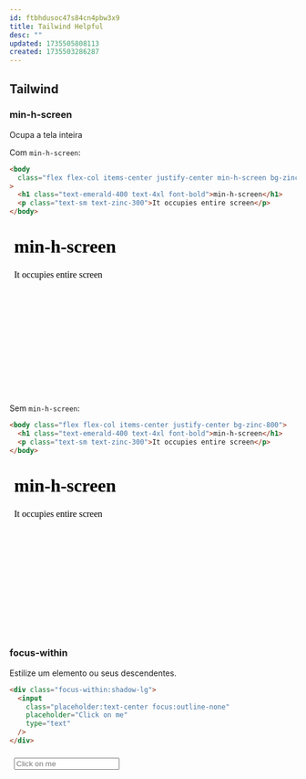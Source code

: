 ```yaml
---
id: ftbhdusoc47s84cn4pbw3x9
title: Tailwind Helpful
desc: ""
updated: 1735505808113
created: 1735503286287
---
```


## Tailwind

### min-h-screen

Ocupa a tela inteira

Com `min-h-screen`:

```html
<body
  class="flex flex-col items-center justify-center min-h-screen bg-zinc-800"
>
  <h1 class="text-emerald-400 text-4xl font-bold">min-h-screen</h1>
  <p class="text-sm text-zinc-300">It occupies entire screen</p>
</body>
```

<iframe
  width='100%'
  height='300'
  srcdoc='
  <!DOCTYPE html>
  <html lang="en">
    <head>
      <meta charset="UTF-8">
      <meta name="viewport" content="width=device-width, initial-scale=1.0">
      <script src="https://cdn.tailwindcss.com"></script>
    </head>
    <body class="flex flex-col items-center justify-center min-h-screen bg-zinc-800">
      <h1 class="text-emerald-400 text-4xl font-bold">min-h-screen</h1>
      <p class="text-sm text-zinc-300">It occupies entire screen</p>
    </body>
  </html>'
  allowfullscreen='allowfullscreen'
  frameborder='0'>
</iframe>

Sem `min-h-screen`:

```html
<body class="flex flex-col items-center justify-center bg-zinc-800">
  <h1 class="text-emerald-400 text-4xl font-bold">min-h-screen</h1>
  <p class="text-sm text-zinc-300">It occupies entire screen</p>
</body>
```

<iframe
  width='100%'
  height='300'
  srcdoc='
  <!DOCTYPE html>
  <html lang="en">
    <head>
      <meta charset="UTF-8">
      <meta name="viewport" content="width=device-width, initial-scale=1.0">
      <script src="https://cdn.tailwindcss.com"></script>
    </head>
    <body class="flex flex-col items-center justify-center bg-zinc-800">
      <h1 class="text-emerald-400 text-4xl font-bold">min-h-screen</h1>
      <p class="text-sm text-zinc-300">It occupies entire screen</p>
    </body>
  </html>'
  allowfullscreen='allowfullscreen'
  frameborder='0'>
</iframe>

### focus-within

Estilize um elemento ou seus descendentes.

```html
<div class="focus-within:shadow-lg">
  <input
    class="placeholder:text-center focus:outline-none"
    placeholder="Click on me"
    type="text"
  />
</div>
```

<iframe
  width='100%'
  height='300'
  srcdoc='
  <!DOCTYPE html>
  <html lang="en">
    <head>
      <meta charset="UTF-8">
      <meta name="viewport" content="width=device-width, initial-scale=1.0">
      <script src="https://cdn.tailwindcss.com"></script>
    </head>
    <body class="flex flex-col items-center justify-center min-h-screen">
      <div class="focus-within:shadow-lg">
        <input class="placeholder:text-center focus:outline-none" placeholder="Click on me" type="text" />
      </div>
    </body>
  </html>'
  allowfullscreen='allowfullscreen'
  frameborder='0'>
</iframe>
